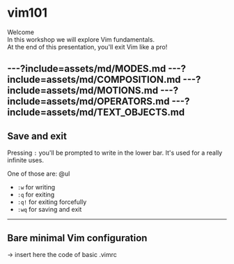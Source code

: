 # vim101
Welcome
<br>
In this workshop we will explore Vim fundamentals.
<br>
At the end of this presentation, you'll exit Vim like a pro!

---?include=assets/md/MODES.md
---?include=assets/md/COMPOSITION.md
---?include=assets/md/MOTIONS.md
---?include=assets/md/OPERATORS.md
---?include=assets/md/TEXT_OBJECTS.md
---

## Save and exit

Pressing `:` you'll be prompted to write in the lower bar.
It's used for a really infinite uses.

One of those are:
@ul
- `:w` for writing
- `:q` for exiting
- `:q!` for exiting forcefully
- `:wq` for saving and exit

---

## Bare minimal Vim configuration

-> insert here the code of basic .vimrc

